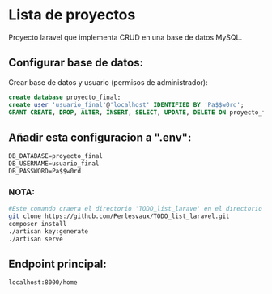 # Lista de proyectos
Proyecto laravel que implementa CRUD en una base de datos MySQL.

## Configurar base de datos:
Crear base de datos y usuario (permisos de administrador):
```sql
create database proyecto_final;
create user 'usuario_final'@'localhost' IDENTIFIED BY 'Pa$$w0rd';
GRANT CREATE, DROP, ALTER, INSERT, SELECT, UPDATE, DELETE ON proyecto_final.* to 'usuario_final'@'localhost';
```

## Añadir esta configuracion a ".env":
```markdown
DB_DATABASE=proyecto_final
DB_USERNAME=usuario_final
DB_PASSWORD=Pa$$w0rd

```

### NOTA:
```bash
#Este comando craera el directorio 'TODO_list_larave' en el directorio actual
git clone https://github.com/Perlesvaux/TODO_list_laravel.git
composer install
./artisan key:generate
./artisan serve
```
## Endpoint principal:
```bash
localhost:8000/home
```

